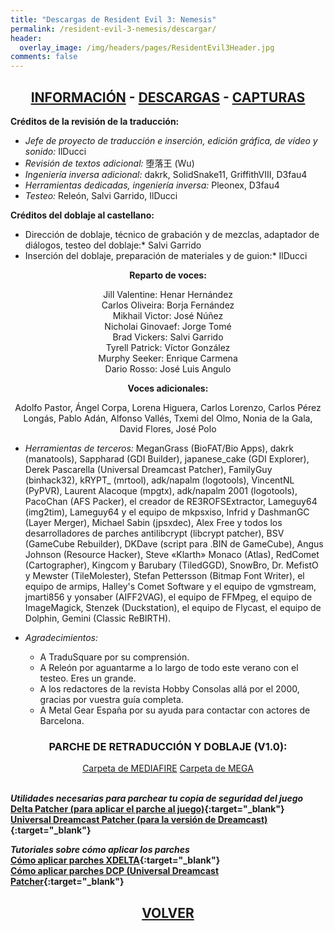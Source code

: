 ```yaml
---
title: "Descargas de Resident Evil 3: Nemesis"
permalink: /resident-evil-3-nemesis/descargar/
header:
  overlay_image: /img/headers/pages/ResidentEvil3Header.jpg
comments: false
---
```


<h2 style="text-align: center;"><strong><a href="/resident-evil-3-nemesis/informacion/">INFORMACIÓN</a> - <a href="/resident-evil-3-nemesis/descargar/">DESCARGAS</a> - <a href="/resident-evil-3-nemesis/capturas/">CAPTURAS</a></strong></h2>

**Créditos de la revisión de la traducción:**
 - *Jefe de proyecto de traducción e inserción, edición gráfica, de vídeo y sonido:* IlDucci
 - *Revisión de textos adicional:* 堕落王 (Wu)
 - *Ingeniería inversa adicional:* dakrk, SolidSnake11, GriffithVIII, D3fau4
 - *Herramientas dedicadas, ingeniería inversa:* Pleonex, D3fau4
 - *Testeo:* Releón, Salvi Garrido, IlDucci

**Créditos del doblaje al castellano:**
 - Dirección de doblaje, técnico de grabación y de mezclas, adaptador de diálogos, testeo del doblaje:* Salvi Garrido
 - Inserción del doblaje, preparación de materiales y de guion:* IlDucci

<center>
<b>Reparto de voces:</b><br>

Jill Valentine: Henar Hernández<br>
Carlos Oliveira: Borja Fernández<br>
Mikhail Victor: José Núñez<br>
Nicholai Ginovaef: Jorge Tomé<br>
Brad Vickers: Salvi Garrido<br>
Tyrell Patrick: Víctor González<br>
Murphy Seeker: Enrique Carmena<br>
Dario Rosso: José Luis Angulo<br>

<b>Voces adicionales:</b><br>

Adolfo Pastor, Ángel Corpa, Lorena Higuera, Carlos Lorenzo, Carlos Pérez Longás, Pablo Adán, Alfonso Vallés, Txemi del Olmo, Nonia de la Gala, David Flores, José Polo
<br>

</center>

 - *Herramientas de terceros:* MeganGrass (BioFAT/Bio Apps), dakrk (manatools), Sappharad (GDI Builder), 
japanese_cake (GDI Explorer), Derek Pascarella (Universal Dreamcast 
Patcher), FamilyGuy (binhack32), kRYPT_ (mrtool), adk/napalm (logotools), 
VincentNL (PyPVR), Laurent Alacoque (mpgtx), adk/napalm 2001 (logotools), 
PacoChan (AFS Packer), el creador de RE3ROFSExtractor, Lameguy64 (img2tim), 
Lameguy64 y el equipo de mkpsxiso, Infrid y DashmanGC (Layer Merger), 
Michael Sabin (jpsxdec), Alex Free y todos los desarrolladores de parches 
antilibcrypt (libcrypt patcher), BSV (GameCube Rebuilder), DKDave (script 
para .BIN de GameCube), Angus Johnson (Resource Hacker), Steve «Klarth» 
Monaco (Atlas), RedComet (Cartographer), Kingcom y Barubary (TiledGGD), 
SnowBro, Dr. MefistO y Mewster (TileMolester), Stefan Pettersson (Bitmap 
Font Writer), el equipo de armips, Halley's Comet Software y el equipo de 
vgmstream, jmarti856 y yonsaber (AIFF2VAG), el equipo de FFMpeg, el equipo 
de ImageMagick, Stenzek (Duckstation), el equipo de Flycast, el equipo de 
Dolphin, Gemini (Classic ReBIRTH).

 - *Agradecimientos:*
   - A TraduSquare por su comprensión.
   - A Releón por aguantarme a lo largo de todo este verano con el testeo. Eres un grande.
   - A los redactores de la revista Hobby Consolas allá por el 2000, gracias por vuestra guía completa.
   - A Metal Gear España por su ayuda para contactar con actores de Barcelona.

<h3 style="text-align: center;">PARCHE DE RETRADUCCIÓN Y DOBLAJE (V1.0):</h3>

<center>
<a href="https://www.mediafire.com/folder/ztbaswimeb1ft/RE3_DOB" class="btn btn--primary btn--x-large" target="_blank">Carpeta de MEDIAFIRE</a> <a href="https://mega.nz/folder/scF2HYzA#gWX9i4r30g0VgSHr_-aeyA" class="btn btn--primary btn--x-large" target="_blank">Carpeta de MEGA</a>
</center><br>

_**Utilidades necesarias para parchear tu copia de seguridad del juego**_  
**[Delta Patcher (para aplicar el parche al juego)](https://github.com/marco-calautti/DeltaPatcher/releases){:target="_blank"}**  
**[Universal Dreamcast Patcher (para la versión de Dreamcast)](https://github.com/DerekPascarella/UniversalDreamcastPatcher/releases){:target="_blank"}**

_**Tutoriales sobre cómo aplicar los parches**_  
**[Cómo aplicar parches XDELTA](https://www.youtube.com/watch?v=KZkYtv9CT0s){:target="_blank"}**  
**[Cómo aplicar parches DCP (Universal Dreamcast Patcher](https://www.youtube.com/watch?v=Y-kUZIm_EOU){:target="_blank"}**

<h2 style="text-align: center;"><a href="/resident-evil-3-nemesis/"><strong>VOLVER</strong></a></h2>


